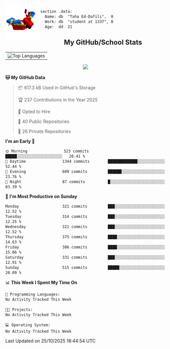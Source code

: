 <img src="parrot_fly_flipped.gif" align="left" height="110">


```assembly
section .data:
  Name: db  "Taha Ed-Dafili",  0
  Work: db  "student at 1337", 0
  Age:  dd  21
```


<div align="center">
  <h2>My GitHub/School Stats</h2>
</div>
<table align="center">
  <tr>
    <td align="center"><img width="450" src="https://github-readme-stats.vercel.app/api/top-langs/?username=0rayn&layout=compact&theme=github_dark&hide=html,makefile,css&exclude_repo=Yona2.0,Nand2Tetris&hide_border=true&langs_count=6" alt="Top Languages" /></td>
<!--     <td align="center"><img src="https://github-readme-streak-stats.herokuapp.com?user=0rayn&theme=github-dark-blue&hide_border=true&border_radius=5" alt="GitHub Streak" /></td>
  </tr> -->
</table>
 <p align="center">
  <a href="https://github.com/0rayn">
    <img src="https://komarev.com/ghpvc/?username=0rayn&color=blue&style=flat)" />
  </a>
</p>

<!--START_SECTION:waka-->
**🐱 My GitHub Data** 

> 📦 617.3 kB Used in GitHub's Storage 
 > 
> 🏆 237 Contributions in the Year 2025
 > 
> 💼 Opted to Hire
 > 
> 📜 40 Public Repositories 
 > 
> 🔑 26 Private Repositories 
 > 
**I'm an Early 🐤** 

```text
🌞 Morning                523 commits         █████░░░░░░░░░░░░░░░░░░░░   20.41 % 
🌆 Daytime                1344 commits        █████████████░░░░░░░░░░░░   52.44 % 
🌃 Evening                609 commits         ██████░░░░░░░░░░░░░░░░░░░   23.76 % 
🌙 Night                  87 commits          █░░░░░░░░░░░░░░░░░░░░░░░░   03.39 % 
```
📅 **I'm Most Productive on Sunday** 

```text
Monday                   321 commits         ███░░░░░░░░░░░░░░░░░░░░░░   12.52 % 
Tuesday                  314 commits         ███░░░░░░░░░░░░░░░░░░░░░░   12.25 % 
Wednesday                321 commits         ███░░░░░░░░░░░░░░░░░░░░░░   12.52 % 
Thursday                 375 commits         ████░░░░░░░░░░░░░░░░░░░░░   14.63 % 
Friday                   386 commits         ████░░░░░░░░░░░░░░░░░░░░░   15.06 % 
Saturday                 331 commits         ███░░░░░░░░░░░░░░░░░░░░░░   12.91 % 
Sunday                   515 commits         █████░░░░░░░░░░░░░░░░░░░░   20.09 % 
```


📊 **This Week I Spent My Time On** 

```text
💬 Programming Languages: 
No Activity Tracked This Week

🐱‍💻 Projects: 
No Activity Tracked This Week

💻 Operating System: 
No Activity Tracked This Week
```


 Last Updated on 25/10/2025 18:44:54 UTC
<!--END_SECTION:waka-->
